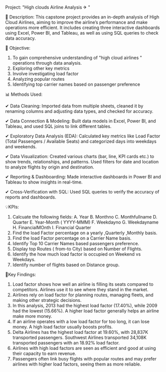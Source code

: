 Project: "High clouds Airline Analysis ✈ "

📌 Description:
This capstone project provides an in-depth analysis of High Cloud Airlines, aiming to improve the airline’s performance and make operations more efficient. It includes creating three interactive dashboards using Excel, Power BI, and Tableau, as well as using SQL queries to check data accuracy.

📌 Objective:
1) To gain comprehensive understanding of "high cloud airlines " operations through data analysis.
2) Exploring other key metrics
3) Involve investigating load factor
4) Analyzing popular routes
5) Identifying top carrier names based on passenger preference

📊 Methods Used:

✔ Data Cleaning: Imported data from multiple sheets, cleaned it by renaming columns and adjusting data types, and checked for accuracy.

✔ Data Connection & Modeling: Built data models in Excel, Power BI, and Tableau, and used SQL joins to link different tables.

✔ Exploratory Data Analysis (EDA): Calculated key metrics like Load Factor (Total Passengers / Available Seats) and categorized days into weekdays and weekends.

✔ Data Visualization: Created various charts (bar, line, KPI cards etc.) to show trends, relationships, and patterns. Used filters for date and location to analyze flights by origin and destination.

✔ Reporting & Dashboarding: Made interactive dashboards in Power BI and Tableau to show insights in real-time.

✔ Cross-Verification with SQL: Used SQL queries to verify the accuracy of reports and dashboards.

💡KPIs:
1) Calcuate the following fields:
   A. Year
   B. Monthno
   C. Monthfullname
   D. Quarter
   E. Year-Month ( YYYY-MMM)
   F. Weekdayno
   G. Weekdayname
   H. FinancialMOnth
   I. Financial Quarter 
2) Find the load Factor percentage on a yearly ,Quarterly ,Monthly basis. 
3) Find the load Factor percentage on a Carrier Name basis.
4) Identify Top 10 Carrier Names based passengers preference.
5) Display top Routes ( from-to City) based on Number of Flights.
6) Identify the how much load factor is occupied on Weekend vs Weekdays.
7) Identify number of flights based on Distance group.

🔎Key Findings:
1) Load factor shows how well an airline is filling its seats compared to competitors. Airlines use it to see where they stand in the market.
2) Airlines rely on load factor for planning routes, managing fleets, and making other strategic decisions.
3) In this analysis, 2013 had the highest load factor (17.40%), while 2009 had the lowest (15.66%). A higher load factor generally helps an airline make more money.
4) If an airline operates with a low load factor for too long, it can lose money. A high load factor usually boosts profits.
5) Delta Airlines has the highest load factor at 19.60%, with 28,837K transported passengers. Southwest Airlines transported 34,108K transported passengers with an 18.92% load factor.
6) Airlines with high load factors are seen as efficient and good at using their capacity to earn revenue.
7) Passengers often link busy flights with popular routes and may prefer airlines with higher load factors, seeing them as more reliable.
